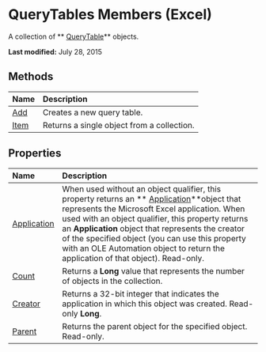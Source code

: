 
# QueryTables Members (Excel)
A collection of  ** [QueryTable](505b84ea-64b3-b4fe-741a-de6884eb69eb.md)** objects.

 **Last modified:** July 28, 2015


## Methods



|**Name**|**Description**|
|:-----|:-----|
| [Add](ac6cd03e-31aa-cd8c-aa67-a551894c6eb3.md)|Creates a new query table.|
| [Item](c7b70ccd-1049-0d50-1536-f1d42b9b1e09.md)|Returns a single object from a collection.|

## Properties



|**Name**|**Description**|
|:-----|:-----|
| [Application](428b9fbb-8119-0de6-d86a-719edbe5d667.md)|When used without an object qualifier, this property returns an  ** [Application](19b73597-5cf9-4f56-8227-b5211f657f6f.md)**object that represents the Microsoft Excel application. When used with an object qualifier, this property returns an  **Application** object that represents the creator of the specified object (you can use this property with an OLE Automation object to return the application of that object). Read-only.|
| [Count](bdd952ef-a8b2-66ac-42ab-8bf9f4f912e9.md)|Returns a  **Long** value that represents the number of objects in the collection.|
| [Creator](a2428c94-1af6-4848-0a21-0461b6e44d41.md)|Returns a 32-bit integer that indicates the application in which this object was created. Read-only  **Long**.|
| [Parent](c12b6aca-8e95-5560-647b-f63259ef9584.md)|Returns the parent object for the specified object. Read-only.|
